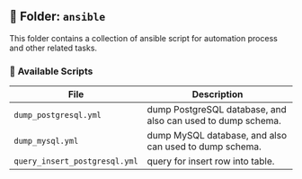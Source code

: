 ## 📂 Folder: `ansible`
This folder contains a collection of ansible script for automation process and other related tasks.

### 📌 **Available Scripts**
| File | Description |
|------|-----------|
| `dump_postgresql.yml` | dump PostgreSQL database, and also can used to dump schema. |
| `dump_mysql.yml` | dump MySQL database, and also can used to dump schema. |
| `query_insert_postgresql.yml` | query for insert row into table. |
